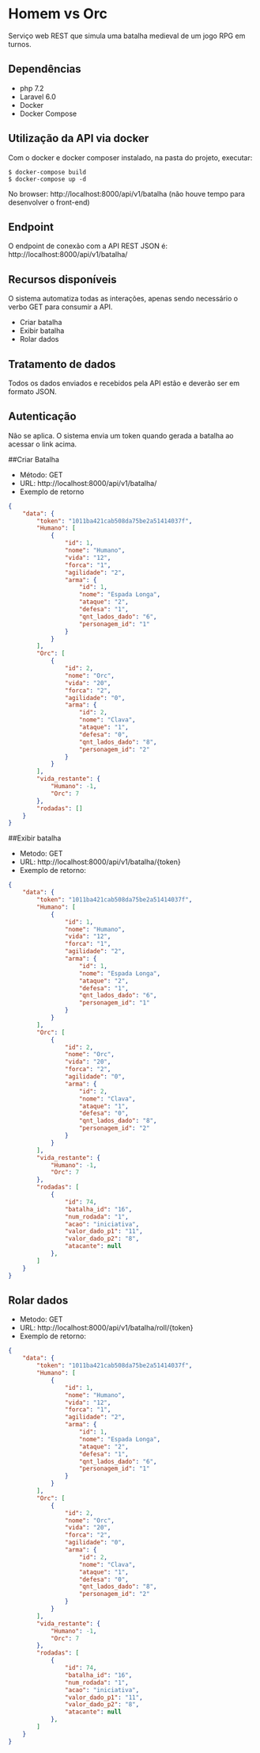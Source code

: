 # Homem vs Orc
Serviço web REST que simula uma batalha medieval de um jogo RPG em turnos.

## Dependências
- php 7.2
- Laravel 6.0
- Docker
- Docker Compose

## Utilização da API via docker
Com o docker e docker composer instalado, na pasta do projeto, executar:
```shell script
$ docker-compose build
$ docker-compose up -d
```

No browser: http://localhost:8000/api/v1/batalha (não houve tempo para desenvolver o front-end)

## Endpoint
O endpoint de conexão com a API REST JSON é: http://localhost:8000/api/v1/batalha/

## Recursos disponíveis
O sistema automatiza todas as interações, apenas sendo necessário o verbo GET para consumir a API.
- Criar batalha
- Exibir batalha
- Rolar dados

## Tratamento de dados
Todos os dados enviados e recebidos pela API estão e deverão ser em formato JSON.

## Autenticação
Não se aplica. O sistema envia um token quando gerada a batalha ao acessar o link acima.

##Criar Batalha
- Método: GET
- URL: http://localhost:8000/api/v1/batalha/
- Exemplo de retorno
```json
{
    "data": {
        "token": "1011ba421cab508da75be2a51414037f",
        "Humano": [
            {
                "id": 1,
                "nome": "Humano",
                "vida": "12",
                "forca": "1",
                "agilidade": "2",
                "arma": {
                    "id": 1,
                    "nome": "Espada Longa",
                    "ataque": "2",
                    "defesa": "1",
                    "qnt_lados_dado": "6",
                    "personagem_id": "1"
                }
            }
        ],
        "Orc": [
            {
                "id": 2,
                "nome": "Orc",
                "vida": "20",
                "forca": "2",
                "agilidade": "0",
                "arma": {
                    "id": 2,
                    "nome": "Clava",
                    "ataque": "1",
                    "defesa": "0",
                    "qnt_lados_dado": "8",
                    "personagem_id": "2"
                }
            }
        ],
        "vida_restante": {
            "Humano": -1,
            "Orc": 7
        },
        "rodadas": []
    }
}
```
##Exibir batalha
- Metodo: GET
- URL: http://localhost:8000/api/v1/batalha/{token}
- Exemplo de retorno:
```json
{
    "data": {
        "token": "1011ba421cab508da75be2a51414037f",
        "Humano": [
            {
                "id": 1,
                "nome": "Humano",
                "vida": "12",
                "forca": "1",
                "agilidade": "2",
                "arma": {
                    "id": 1,
                    "nome": "Espada Longa",
                    "ataque": "2",
                    "defesa": "1",
                    "qnt_lados_dado": "6",
                    "personagem_id": "1"
                }
            }
        ],
        "Orc": [
            {
                "id": 2,
                "nome": "Orc",
                "vida": "20",
                "forca": "2",
                "agilidade": "0",
                "arma": {
                    "id": 2,
                    "nome": "Clava",
                    "ataque": "1",
                    "defesa": "0",
                    "qnt_lados_dado": "8",
                    "personagem_id": "2"
                }
            }
        ],
        "vida_restante": {
            "Humano": -1,
            "Orc": 7
        },
        "rodadas": [
            {
                "id": 74,
                "batalha_id": "16",
                "num_rodada": "1",
                "acao": "iniciativa",
                "valor_dado_p1": "11",
                "valor_dado_p2": "8",
                "atacante": null
            },
        ]
    }
}
```
## Rolar dados
- Metodo: GET
- URL: http://localhost:8000/api/v1/batalha/roll/{token}
- Exemplo de retorno:
```json
{
    "data": {
        "token": "1011ba421cab508da75be2a51414037f",
        "Humano": [
            {
                "id": 1,
                "nome": "Humano",
                "vida": "12",
                "forca": "1",
                "agilidade": "2",
                "arma": {
                    "id": 1,
                    "nome": "Espada Longa",
                    "ataque": "2",
                    "defesa": "1",
                    "qnt_lados_dado": "6",
                    "personagem_id": "1"
                }
            }
        ],
        "Orc": [
            {
                "id": 2,
                "nome": "Orc",
                "vida": "20",
                "forca": "2",
                "agilidade": "0",
                "arma": {
                    "id": 2,
                    "nome": "Clava",
                    "ataque": "1",
                    "defesa": "0",
                    "qnt_lados_dado": "8",
                    "personagem_id": "2"
                }
            }
        ],
        "vida_restante": {
            "Humano": -1,
            "Orc": 7
        },
        "rodadas": [
            {
                "id": 74,
                "batalha_id": "16",
                "num_rodada": "1",
                "acao": "iniciativa",
                "valor_dado_p1": "11",
                "valor_dado_p2": "8",
                "atacante": null
            },
        ]
    }
}
```
